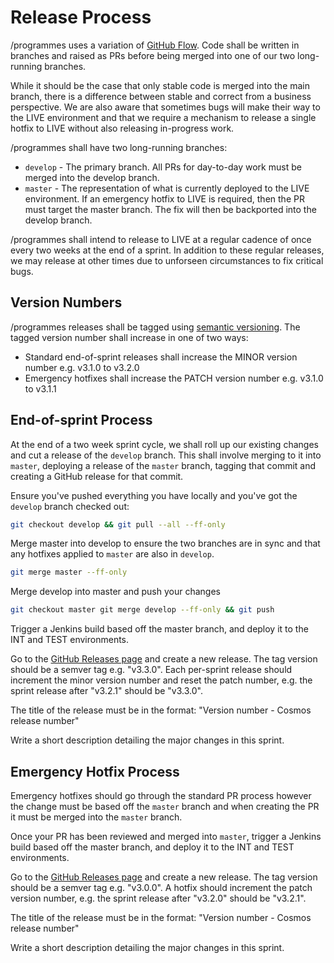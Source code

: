 Release Process
===============

/programmes uses a variation of [GitHub Flow](https://guides.github.com/introduction/flow/).
Code shall be written in branches and raised as PRs before being merged into one
of our two long-running branches.

While it should be the case that only stable code is merged into the main
branch, there is a difference between stable and correct from a business
perspective. We are also aware that sometimes bugs will make their way to the
LIVE environment and that we require a mechanism to release a single hotfix to
LIVE without also releasing in-progress work.

/programmes shall have two long-running branches:

* `develop` - The primary branch. All PRs for day-to-day work must be merged
  into the develop branch.
* `master` - The representation of what is currently deployed to the LIVE
  environment. If an emergency hotfix to LIVE is required, then the PR must
  target the master branch. The fix will then be backported into the develop
  branch.

/programmes shall intend to release to LIVE at a regular cadence of once every
two weeks at the end of a sprint. In addition to these regular releases, we may
release at other times due to unforseen circumstances to fix critical bugs.


Version Numbers
---------------

/programmes releases shall be tagged using [semantic versioning](http://semver.org/).
The tagged version number shall increase in one of two ways:

* Standard end-of-sprint releases shall increase the MINOR version number e.g.
  v3.1.0 to v3.2.0
* Emergency hotfixes shall increase the PATCH version number e.g. v3.1.0 to
  v3.1.1


End-of-sprint Process
---------------------

At the end of a two week sprint cycle, we shall roll up our existing changes
and cut a release of the `develop` branch. This shall involve merging to it into
`master`, deploying a release of the `master` branch, tagging that commit and
creating a GitHub release for that commit.

Ensure you've pushed everything you have locally and you've got the `develop`
branch checked out:

```sh
git checkout develop && git pull --all --ff-only
```

Merge master into develop to ensure the two branches are in sync and that any
hotfixes applied to `master` are also in `develop`.

```sh
git merge master --ff-only
```

Merge develop into master and push your changes

```sh
git checkout master git merge develop --ff-only && git push
```

Trigger a Jenkins build based off the master branch, and deploy it to the INT
and TEST environments.

Go to the [GitHub Releases page](https://github.com/bbc/programmes-frontend/releases)
and create a new release. The tag version should be a semver tag e.g. "v3.3.0".
Each per-sprint release should increment the minor version number and reset the
patch number, e.g. the sprint release after "v3.2.1" should be "v3.3.0".

The title of the release must be in the format: "Version number - Cosmos release number"

Write a short description detailing the major changes in this sprint.


Emergency Hotfix Process
------------------------

Emergency hotfixes should go through the standard PR process however the change
must be based off the `master` branch and when creating the PR it must be merged
into the `master` branch.

Once your PR has been reviewed and merged into `master`, trigger a Jenkins build
based off the master branch, and deploy it to the INT and TEST environments.

Go to the [GitHub Releases page](https://github.com/bbc/programmes-frontend/releases)
and create a new release. The tag version should be a semver tag e.g. "v3.0.0".
A hotfix should increment the patch version number, e.g. the
sprint release after "v3.2.0" should be "v3.2.1".

The title of the release must be in the format: "Version number - Cosmos release number"

Write a short description detailing the major changes in this sprint.

